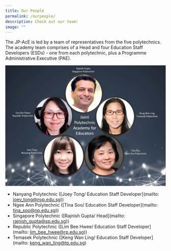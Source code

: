 ```yaml
---
title: Our People
permalink: /ourpeople/
description: Check out our team!
image: ""
---
```

The JP-AcE is led by a team of representatives from the five polytechnics. The academy team comprises of a Head and four Education Staff Developers (ESDs) - one from each polytechnic, plus a Programme Administrative Executive (PAE).

![](/images/ourpeople.jpg)

* Nanyang Polytechnic ([Joey Tong/ Education Staff Developer](mailto: joey_tong@nyp.edu.sg))
* Ngee Ann Polytechnic ([Tina Soo/ Education Staff Developer](mailto: tina_soo@np.edu.sg))
* Singapore Polytechnic ([Rajnish Gupta/ Head](mailto: rajnish_gupta@sp.edu.sg))
* Republic Polytechnic ([Lim Bee Hwee/ Education Staff Developer](mailto: lim_bee_hwee@rp.edu.sg))
* Temasek Polytechnic ([Keng Wan Ling/ Education Staff Developer](mailto: keng_wan_ling@tp.edu.sg)